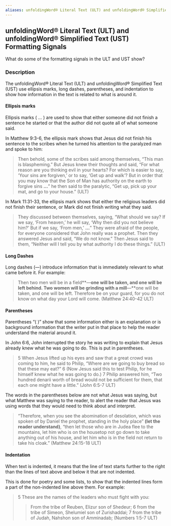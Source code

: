 ```yaml
---
aliases: unfoldingWord® Literal Text (ULT) and unfoldingWord® Simplified Text (UST) Formatting Signals
---
```


## unfoldingWord® Literal Text (ULT) and unfoldingWord® Simplified Text (UST) Formatting Signals

What do some of the formatting signals in the ULT and UST show?

### Description

The unfoldingWord® Literal Text (ULT) and unfoldingWord® Simplified Text (UST) use ellipsis marks, long dashes, parentheses, and indentation to show how information in the text is related to what is around it.

#### Ellipsis marks

Ellipsis marks ( … ) are used to show that either someone did not finish a sentence he started or that the author did not quote all of what someone said.

In Matthew 9:3-6, the ellipsis mark shows that Jesus did not finish his sentence to the scribes when he turned his attention to the paralyzed man and spoke to him:

> Then behold, some of the scribes said among themselves, “This man is blaspheming.” But Jesus knew their thoughts and said, “For what reason are you thinking evil in your hearts? For which is easier to say, ‘Your sins are forgiven,’ or to say, ‘Get up and walk’? But in order that you may know that the Son of Man has authority on the earth to forgive sins **…**” he then said to the paralytic, “Get up, pick up your mat, and go to your house.” (ULT)

In Mark 11:31-33, the ellipsis mark shows that either the religious leaders did not finish their sentence, or Mark did not finish writing what they said.

> They discussed between themselves, saying, “What should we say? If we say, ‘From heaven,’ he will say, ‘Why then did you not believe him?’ But if we say, ‘From men,’ **…**” They were afraid of the people, for everyone considered that John really was a prophet. Then they answered Jesus and said, “We do not know.” Then Jesus said to them, “Neither will I tell you by what authority I do these things.” (ULT)

#### Long Dashes

Long dashes (—) introduce information that is immediately relevant to what came before it. For example:

> Then two men will be in a field**—**one will be taken, and one will be left behind. Two women will be grinding with a mill**—**one will be taken, and one will be left. Therefore be on your guard, for you do not know on what day your Lord will come. (Matthew 24:40-42 ULT)

#### Parentheses

Parentheses “( )” show that some information either is an explanation or is background information that the writer put in that place to help the reader understand the material around it.

In John 6:6, John interrupted the story he was writing to explain that Jesus already knew what he was going to do. This is put in parentheses.

> 5 When Jesus lifted up his eyes and saw that a great crowd was coming to him, he said to Philip, “Where are we going to buy bread so that these may eat?” 6 (Now Jesus said this to test Philip, for he himself knew what he was going to do.) 7 Philip answered him, “Two hundred denarii worth of bread would not be sufficient for them, that each one might have a little.” (John 6:5-7 ULT)

The words in the parentheses below are not what Jesus was saying, but what Matthew was saying to the reader, to alert the reader that Jesus was using words that they would need to think about and interpret.

> “Therefore, when you see the abomination of desolation, which was spoken of by Daniel the prophet, standing in the holy place” **(**let the reader understand**)**, “then let those who are in Judea flee to the mountains, let him who is on the housetop not go down to take anything out of his house, and let him who is in the field not return to take his cloak.” (Matthew 24:15-18 ULT)

#### Indentation

When text is indented, it means that the line of text starts further to the right than the lines of text above and below it that are not indented.

This is done for poetry and some lists, to show that the indented lines form a part of the non-indented line above them. For example:

> 5 These are the names of the leaders who must fight with you:
>
> > From the tribe of Reuben, Elizur son of Shedeur; 6 from the tribe of Simeon, Shelumiel son of Zurishaddai; 7 from the tribe of Judah, Nahshon son of Amminadab; (Numbers 1:5-7 ULT)
